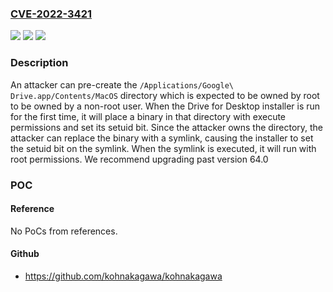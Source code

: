 ### [CVE-2022-3421](https://cve.mitre.org/cgi-bin/cvename.cgi?name=CVE-2022-3421)
![](https://img.shields.io/static/v1?label=Product&message=Drive%20for%20Desktop%20MacOS&color=blue)
![](https://img.shields.io/static/v1?label=Version&message=%3C%2064.0%20&color=brighgreen)
![](https://img.shields.io/static/v1?label=Vulnerability&message=CWE-264%20Permissions%2C%20Privileges%2C%20and%20Access%20Controls&color=brighgreen)

### Description

An attacker can pre-create the `/Applications/Google\ Drive.app/Contents/MacOS` directory which is expected to be owned by root to be owned by a non-root user. When the Drive for Desktop installer is run for the first time, it will place a binary in that directory with execute permissions and set its setuid bit. Since the attacker owns the directory, the attacker can replace the binary with a symlink, causing the installer to set the setuid bit on the symlink. When the symlink is executed, it will run with root permissions. We recommend upgrading past version 64.0

### POC

#### Reference
No PoCs from references.

#### Github
- https://github.com/kohnakagawa/kohnakagawa

